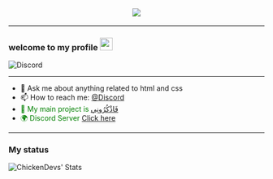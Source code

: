 <h2 align="center">
<img src="https://media.discordapp.net/attachments/845033464357191691/909226980942155786/standard.gif">
</h2>

---

### welcome to my **profile** <a href="https://www.gautamkrishnar.com/"><img src="https://media.giphy.com/media/hvRJCLFzcasrR4ia7z/giphy.gif" width="25px"></a>

![Discord](https://discord.c99.nl/widget/theme-2/716783245387235410.png)

---

- 💬 Ask me about anything related to html and css 
- 📫 How to reach me: [@Discord](https://discord.com/channels/@me/716783245387235410)
- <span style="color: green"> 🗻 My main project is [فَاذْكُرُونِي](https://fdrbot.xyz) </span>
- <span style="color: green"> 🌍 Discord Server [Click here](http://fdrbot.xyz/support)
---


### My status

<img align="left" alt="ChickenDevs' Stats" src="https://github-readme-stats.vercel.app/api?username=SAQR-SUBAIE&count_private=true&show_icons=true&theme=radical">
